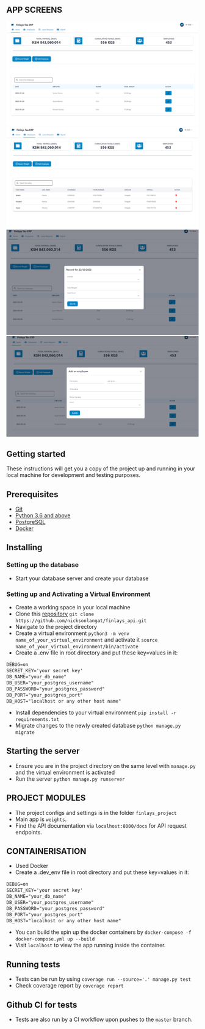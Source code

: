 ## APP SCREENS
![1](screenshots/1.PNG)
![1](screenshots/2.PNG)
![1](screenshots/3.PNG)
![1](screenshots/4.PNG)
## Getting started
These instructions will get you a copy of the project up and running in your local machine for development and testing purposes.

## Prerequisites
- [Git](https://git-scm.com/download/)
- [Python 3.6 and above](https://www.python.org/downloads/)
- [PostgreSQL](https://www.postgresql.org/)
- [Docker](https://www.docker.com/)


## Installing
### Setting up the database
- Start your database server and create your database

### Setting up and Activating a Virtual Environment
- Create a working space in your local machine
- Clone this [repository](https://github.com/nicksonlangat/finlays_api.git) `git clone https://github.com/nicksonlangat/finlays_api.git`
- Navigate to the project directory
- Create a virtual environment `python3 -m venv name_of_your_virtual_environment` and activate it `source name_of_your_virtual_environment/bin/activate`
- Create a .env file in root directory and put these key=values in it:
```
DEBUG=on
SECRET_KEY='your secret key'
DB_NAME="your_db_name"
DB_USER="your_postgres_username"
DB_PASSWORD="your_postgres_password"
DB_PORT="your_postgres_port"
DB_HOST="localhost or any other host name"
```
- Install dependencies to your virtual environment `pip install -r requirements.txt`
- Migrate changes to the newly created database `python manage.py migrate`

## Starting the server
- Ensure you are in the project directory on the same level with `manage.py` and the virtual environment is activated
- Run the server `python manage.py runserver`

## PROJECT MODULES
- The project configs and settings is in the folder `finlays_project`
- Main app is `weights`.
- Find the API documentation via `localhost:8000/docs` for API request endpoints.

## CONTAINERISATION
- Used Docker 
- Create a .dev_env file in root directory and put these key=values in it:
```
DEBUG=on
SECRET_KEY='your secret key'
DB_NAME="your_db_name"
DB_USER="your_postgres_username"
DB_PASSWORD="your_postgres_password"
DB_PORT="your_postgres_port"
DB_HOST="localhost or any other host name"
```
- You can build the spin up the docker containers by `docker-compose -f docker-compose.yml up --build `
- Visit `localhost` to view the app running inside the container.

## Running tests
- Tests can be run by using  `coverage run --source='.' manage.py test `
- Check coverage report by `coverage report`

## Github CI for tests
- Tests are also run by a CI workflow upon pushes to the `master`  branch.